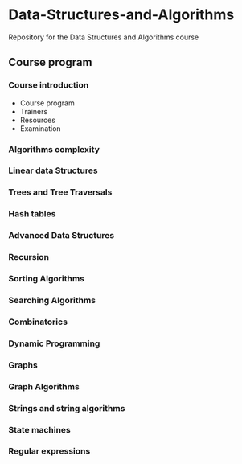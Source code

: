 # Data-Structures-and-Algorithms
Repository for the Data Structures and Algorithms course

##  Course program

###   Course introduction
<!-- 0.5 hours -->

*   Course program
*   Trainers
*   Resources
*   Examination

###   Algorithms complexity
<!-- 2 hours, Niki -->

###   Linear data Structures
<!-- 2 hours, Doncho -->

###   Trees and Tree Traversals
<!-- 2.5 hours, Doncho -->

###   Hash tables
<!-- 2.5 hours, Doncho -->
<!-- +1h workshop, Doncho  -->

###   Advanced Data Structures
<!-- 1.5 hours, Ivo -->

###   Recursion
<!-- 1.5 hours, Evlogi -->

###   Sorting Algorithms
<!-- 1 hour, Evlogi -->

###   Searching Algorithms
<!-- 1 hour, Evlogi -->

###   Combinatorics
<!-- 2 hours, Ivo -->

###   Dynamic Programming
<!-- 3.5 hours, Doncho -->

###   Graphs
<!-- 1.5 hours, Niki  -->

###   Graph Algorithms
<!-- 2 hours, Niki  -->

###   Strings and string algorithms
<!-- unknown, maybe 3 hours,   -->

###   State machines
<!-- unknown, maybe 1.5 hours,   -->

###   Regular expressions
<!-- unknown, maybe 1 hour,   -->

